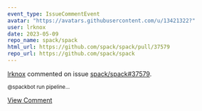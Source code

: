 ```yaml
---
event_type: IssueCommentEvent
avatar: "https://avatars.githubusercontent.com/u/13421322?"
user: lrknox
date: 2023-05-09
repo_name: spack/spack
html_url: https://github.com/spack/spack/pull/37579
repo_url: https://github.com/spack/spack
---
```


<a href='https://github.com/lrknox' target='_blank'>lrknox</a> commented on issue <a href='https://github.com/spack/spack/pull/37579' target='_blank'>spack/spack#37579</a>.

<small>@spackbot run pipeline...</small>

<a href='https://github.com/spack/spack/pull/37579' target='_blank'>View Comment</a>